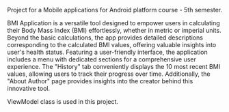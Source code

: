 Project for a Mobile applications for Android platform course - 5th semester. 

BMI Application is a versatile tool designed to empower users in calculating their Body Mass Index (BMI) effortlessly, whether in metric or imperial units. 
Beyond the basic calculations, the app provides detailed descriptions corresponding to the calculated BMI values, offering valuable insights into user's health status.
Featuring a user-friendly interface, the application includes a menu with dedicated sections for a comprehensive user experience. 
The "History" tab conveniently displays the 10 most recent BMI values, allowing users to track their progress over time. 
Additionally, the "About Author" page provides insights into the creator behind this innovative tool.

ViewModel class is used in this project.

